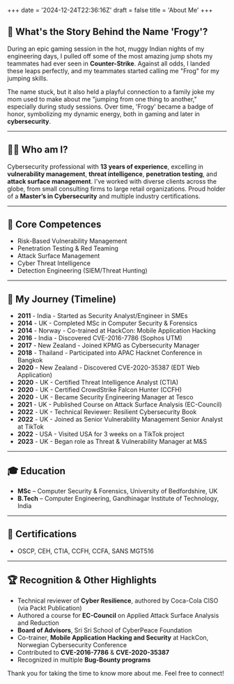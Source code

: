 +++
date = '2024-12-24T22:36:16Z'
draft = false
title = 'About Me'
+++

## 🐸 What's the Story Behind the Name 'Frogy'?

During an epic gaming session in the hot, muggy Indian nights of my engineering days, I pulled off some of the most amazing jump shots my teammates had ever seen in **Counter-Strike**. Against all odds, I landed these leaps perfectly, and my teammates started calling me "Frog" for my jumping skills.

The name stuck, but it also held a playful connection to a family joke my mom used to make about me "jumping from one thing to another," especially during study sessions. Over time, 'Frogy' became a badge of honor, symbolizing my dynamic energy, both in gaming and later in **cybersecurity**.

---

## 🧑‍💻 Who am I?

Cybersecurity professional with **13 years of experience**, excelling in **vulnerability management**, **threat intelligence**, **penetration testing**, and **attack surface management**. I've worked with diverse clients across the globe, from small consulting firms to large retail organizations. Proud holder of a **Master’s in Cybersecurity** and multiple industry certifications.

---

## 🔑 Core Competences

- Risk-Based Vulnerability Management  
- Penetration Testing & Red Teaming  
- Attack Surface Management  
- Cyber Threat Intelligence  
- Detection Engineering (SIEM/Threat Hunting)  

---

## 🚀 My Journey (Timeline)

- **2011** - India - Started as Security Analyst/Engineer in SMEs
- **2014** - UK - Completed MSc in Computer Security & Forensics
- **2014** - Norway - Co-trained at HackCon: Mobile Application Hacking
- **2016** - India - Discovered CVE-2016-7786 (Sophos UTM)
- **2017** - New Zealand - Joined KPMG as Cybersecurity Manager
- **2018** - Thailand - Participated into APAC Hacknet Conference in Bangkok
- **2020** - New Zealand - Discovered CVE-2020-35387 (EDT Web Application)
- **2020** - UK - Certified Threat Intelligence Analyst (CTIA)
- **2020** - UK - Certified CrowdStrike Falcon Hunter (CCFH)
- **2020** - UK - Became Security Engineering Manager at Tesco
- **2021** - UK - Published Course on Attack Surface Analysis (EC-Council)
- **2022** - UK - Technical Reviewer: Resilient Cybersecurity Book
- **2022** - UK - Joined as Senior Vulnerability Management Senior Analyst at TikTok
- **2022** - USA - Visited USA for 3 weeks on a TikTok project
- **2023** - UK - Began role as Threat & Vulnerability Manager at M&S

---

## 🎓 Education

- **MSc** – Computer Security & Forensics, University of Bedfordshire, UK  
- **B.Tech** – Computer Engineering, Gandhinagar Institute of Technology, India  

---

## 🏅 Certifications

- OSCP, CEH, CTIA, CCFH, CCFA, SANS MGT516  

---

## 🏆 Recognition & Other Highlights

- Technical reviewer of **Cyber Resilience**, authored by Coca-Cola CISO (via Packt Publication)  
- Authored a course for **EC-Council** on Applied Attack Surface Analysis and Reduction  
- **Board of Advisors**, Sri Sri School of CyberPeace Foundation  
- Co-trainer, **Mobile Application Hacking and Security** at HackCon, Norwegian Cybersecurity Conference  
- Contributed to **CVE-2016-7786** & **CVE-2020-35387**  
- Recognized in multiple **Bug-Bounty programs**  

Thank you for taking the time to know more about me. Feel free to connect!
